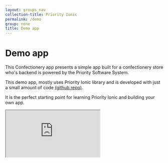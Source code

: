 ```yaml
---
layout: groups_nav
collection-title: Priority Ionic
permalink: /demo
group: none
title: Demo app
---
```

# Demo app

This Confectionery app presents a simple app built for a confectionery store who's backend is powered by the Priority Software System.

This demo app, mostly uses Priority Ionic library and is developed with just a small amount of code [(github repo)](https://github.com/PrioritySoftware/priority-confectionery-app).

It is the perfect starting point for learning Priority Ionic and building your own app. 

<iframe class="demo-app" id="demoIframe" src="https://www.eshbelsaas.com/ui/developer_portal/demoapp/"></iframe>